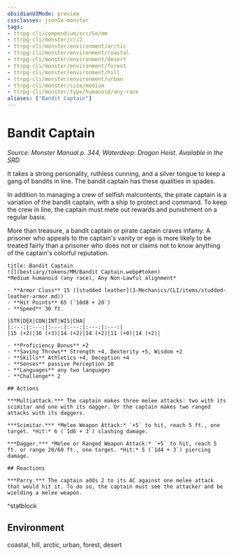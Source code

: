 ```yaml
---
obsidianUIMode: preview
cssclasses: json5e-monster
tags:
- ttrpg-cli/compendium/src/5e/mm
- ttrpg-cli/monster/cr/2
- ttrpg-cli/monster/environment/arctic
- ttrpg-cli/monster/environment/coastal
- ttrpg-cli/monster/environment/desert
- ttrpg-cli/monster/environment/forest
- ttrpg-cli/monster/environment/hill
- ttrpg-cli/monster/environment/urban
- ttrpg-cli/monster/size/medium
- ttrpg-cli/monster/type/humanoid/any-race
aliases: ["Bandit Captain"]
---
```

# Bandit Captain
*Source: Monster Manual p. 344, Waterdeep: Dragon Heist. Available in the <span title='Systems Reference Document (5.1)'>SRD</span>*  

It takes a strong personality, ruthless cunning, and a silver tongue to keep a gang of bandits in line. The bandit captain has these qualities in spades.

In addition to managing a crew of selfish malcontents, the pirate captain is a variation of the bandit captain, with a ship to protect and command. To keep the crew in line, the captain must mete out rewards and punishment on a regular basis.

More than treasure, a bandit captain or pirate captain craves infamy. A prisoner who appeals to the captain's vanity or ego is more likely to be treated fairly than a prisoner who does not or claims not to know anything of the captain's colorful reputation.

```ad-statblock
title: Bandit Captain
![](bestiary/tokens/MM/Bandit Captain.webp#token)
*Medium humanoid (any race), Any Non-Lawful alignment*

- **Armor Class** 15 ([studded leather](3-Mechanics/CLI/items/studded-leather-armor.md))
- **Hit Points** 65 (`10d8 + 20`)
- **Speed** 30 ft.

|STR|DEX|CON|INT|WIS|CHA|
|:---:|:---:|:---:|:---:|:---:|:---:|
|15 (+2)|16 (+3)|14 (+2)|14 (+2)|11 (+0)|14 (+2)|

- **Proficiency Bonus** +2
- **Saving Throws** Strength +4, Dexterity +5, Wisdom +2
- **Skills** Athletics +4, Deception +4
- **Senses** passive Perception 10
- **Languages** any two languages
- **Challenge** 2

## Actions

***Multiattack.*** The captain makes three melee attacks: two with its scimitar and one with its dagger. Or the captain makes two ranged attacks with its daggers.

***Scimitar.*** *Melee Weapon Attack:* `+5` to hit, reach 5 ft., one target. *Hit:* 6 (`1d6 + 3`) slashing damage.

***Dagger.*** *Melee or Ranged Weapon Attack:* `+5` to hit, reach 5 ft. or range 20/60 ft., one target. *Hit:* 5 (`1d4 + 3`) piercing damage.

## Reactions

***Parry.*** The captain adds 2 to its AC against one melee attack that would hit it. To do so, the captain must see the attacker and be wielding a melee weapon.
```
^statblock

## Environment

coastal, hill, arctic, urban, forest, desert